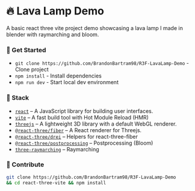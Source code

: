 # 🔥 Lava Lamp Demo
A basic react three vite project demo showcasing a lava lamp I made in blender with raymarching and bloom.

### :hammer: Get Started

- `git clone https://github.com/BrandonBartram98/R3F-LavaLamp-Demo` - Clone project
- `npm install` - Install dependencies
- `npm run dev` - Start local dev environment

### :panda_face: Stack
- [`react`](https://reactjs.org) &ndash; A JavaScript library for building user interfaces.
- [`vite`](https://vitejs.dev) &ndash; A fast build tool with Hot Module Reload (HMR)
- [`threejs`](https://github.com/mrdoob/three.js/) &ndash; A lightweight 3D library with a default WebGL renderer.
- [`@react-three/fiber`](https://github.com/pmndrs/react-three-fiber) &ndash; A React renderer for Threejs.
- [`@react-three/drei`](https://github.com/pmndrs/drei) &ndash; Helpers for react-three-fiber
- [`@react-three/postprocessing`](https://github.com/pmndrs/react-postprocessing) &ndash; Postprocessing (Bloom)
- [`three-raymarching`](https://github.com/danielesteban/three-raymarcher) &ndash; Raymarching

### :ghost: Contribute

```bash
git clone https://github.com/BrandonBartram98/R3F-LavaLamp-Demo
&& cd react-three-vite && npm install
```
